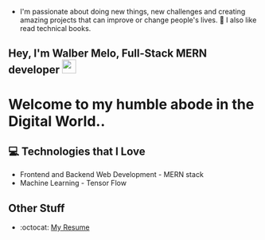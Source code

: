 * I'm passionate about doing new things, new challenges and creating amazing projects that can improve or change people's lives.
👀  I also like read technical books.


## Hey, I'm Walber Melo,  Full-Stack MERN developer  <img src="https://media.giphy.com/media/hvRJCLFzcasrR4ia7z/giphy.gif" width="28px" height="28px">

<h1>Welcome to my humble abode in the Digital World..</h1> 


## :computer: Technologies that I Love
* Frontend and Backend Web Development - MERN stack
* Machine Learning - Tensor Flow

 
## Other Stuff
  - :octocat: [My Resume](https://drive.google.com/file/d/1uxq1shtoVfoD8D4sD5MHN3drGVA50vlz/view?usp=sharing)
 
 
